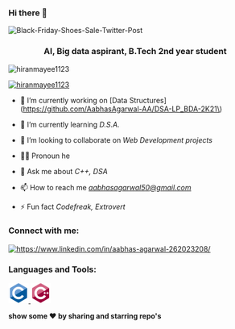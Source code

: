 ### Hi there 👋

<!--
**AabhasAgarwal-AA/AabhasAgarwal-AA** is a ✨ _special_ ✨ repository because its `README.md` (this file) appears on your GitHub profile.

Here are some ideas to get you started:

- 🔭 I’m currently working on ...
- 🌱 I’m currently learning ...
- 👯 I’m looking to collaborate on ...
- 🤔 I’m looking for help with ...
- 💬 Ask me about ...
- 📫 How to reach me: ...
- 😄 Pronouns: ...
- ⚡ Fun fact: ...
-->
![Black-Friday-Shoes-Sale-Twitter-Post](https://user-images.githubusercontent.com/62197337/123547541-d25b9300-d77e-11eb-9af8-bd5697ce8748.jpg)

<h3 align="center">AI, Big data aspirant, B.Tech 2nd year student</h3>

<p align="left"> <img src="https://komarev.com/ghpvc/?username=hiranmayee1123&label=Profile%20views&color=0e75b6&style=flat" alt="hiranmayee1123" /> </p>

<p align="left"> <a href="https://github.com/ryo-ma/github-profile-trophy"><img src="https://github-profile-trophy.vercel.app/?username=hiranmayee1123" alt="hiranmayee1123" /></a> </p>

- 🔭 I’m currently working on [Data Structures](https://github.com/AabhasAgarwal-AA/DSA-LP_BDA-2K21\)

- 🌱 I’m currently learning *D.S.A.*

- 👯 I’m looking to collaborate on *Web Development projects*

- 👩🏻 Pronoun he

- 💬 Ask me about *C++, DSA*

- 📫 How to reach me *aabhasagarwal50@gmail.com*

- ⚡ Fun fact *Codefreak, Extrovert*

<h3 align="left">Connect with me:</h3>
<p align="left">
<a href="https://www.linkedin.com/in/aabhas-agarwal-262023208/" target="blank"><img align="center" src="https://cdn.jsdelivr.net/npm/simple-icons@3.0.1/icons/linkedin.svg" alt="https://www.linkedin.com/in/aabhas-agarwal-262023208/" height="30" width="40" /></a>

</p>

<h3 align="left">Languages and Tools:</h3>
<p align="left"> <a href="https://www.cprogramming.com/" target="_blank"> <img src="https://raw.githubusercontent.com/devicons/devicon/master/icons/c/c-original.svg" alt="c" width="40" height="40"/> </a> <a href="https://www.w3schools.com/cpp/" target="_blank"> <img src="https://raw.githubusercontent.com/devicons/devicon/master/icons/cplusplus/cplusplus-original.svg" alt="cplusplus" width="40" height="40"/> </a> 


<b>show some ❤ by sharing and starring repo's</b>
